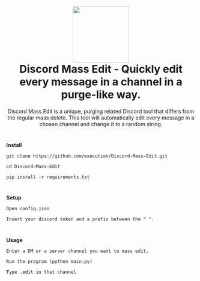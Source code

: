 <h1 align="center">
	<img src="https://i.postimg.cc/fTtpV3d0/7e794341f12ca11c8e268e0d610625ff-removebg-preview.png" width="150px"><br>
    Discord Mass Edit - Quickly edit every message in a channel in a purge-like way.
</h1>
<p align="center">
    Discord Mass Edit is a unique, purging related Discord tool that differs from the regular mass delete. This tool will automatically edit every message in a chosen channel and change it to a random string.
</p>

<h1></h1>

**Install**

```
git clone https://github.com/execution/Discord-Mass-Edit.git
```

```
cd Discord-Mass-Edit
```

```
pip install -r requirements.txt
```

<h1></h1>

**Setup**

```
Open config.json
```

```
Insert your discord token and a prefix between the " ".
```

<h1></h1>

**Usage**

```
Enter a DM or a server channel you want to mass edit.
```

```
Run the program (python main.py)
```

```
Type .edit in that channel
```

